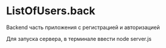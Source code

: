 # ListOfUsers.back
Backend часть приложения с регистрацией и авторизацией

Для запуска сервера, в терминале ввести node server.js
